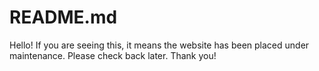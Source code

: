 # README.md

Hello! If you are seeing this, it means the website has been placed under maintenance. Please check back later. Thank you!